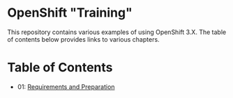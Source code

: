 # OpenShift "Training"
This repository contains various examples of using OpenShift 3.X. The table of
contents below provides links to various chapters.

# Table of Contents
- 01: [Requirements and Preparation](01-Requirements-and-Preparation.md)

